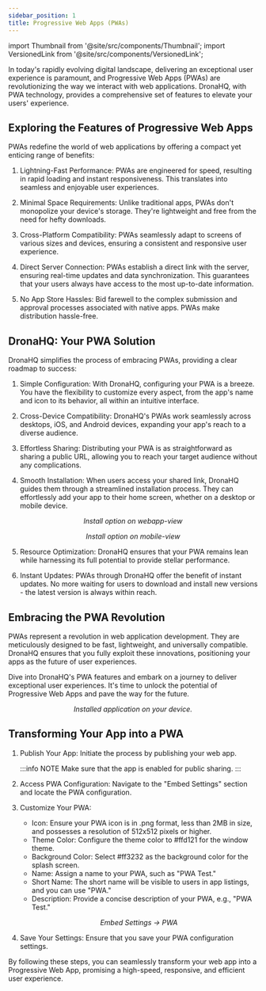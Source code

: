 ```yaml
---
sidebar_position: 1
title: Progressive Web Apps (PWAs) 
---
```


import Thumbnail from '@site/src/components/Thumbnail';
import VersionedLink from '@site/src/components/VersionedLink';


In today's rapidly evolving digital landscape, delivering an exceptional user experience is paramount, and Progressive Web Apps (PWAs) are revolutionizing the way we interact with web applications. DronaHQ, with PWA technology, provides a comprehensive set of features to elevate your users' experience.

## Exploring the Features of Progressive Web Apps

PWAs redefine the world of web applications by offering a compact yet enticing range of benefits:

1. Lightning-Fast Performance: PWAs are engineered for speed, resulting in rapid loading and instant responsiveness. This translates into seamless and enjoyable user experiences.

2. Minimal Space Requirements: Unlike traditional apps, PWAs don't monopolize your device's storage. They're lightweight and free from the need for hefty downloads.

3. Cross-Platform Compatibility: PWAs seamlessly adapt to screens of various sizes and devices, ensuring a consistent and responsive user experience.

4. Direct Server Connection: PWAs establish a direct link with the server, ensuring real-time updates and data synchronization. This guarantees that your users always have access to the most up-to-date information.

5. No App Store Hassles: Bid farewell to the complex submission and approval processes associated with native apps. PWAs make distribution hassle-free.

## DronaHQ: Your PWA Solution

DronaHQ simplifies the process of embracing PWAs, providing a clear roadmap to success:

1. Simple Configuration: With DronaHQ, configuring your PWA is a breeze. You have the flexibility to customize every aspect, from the app's name and icon to its behavior, all within an intuitive interface.

2. Cross-Device Compatibility: DronaHQ's PWAs work seamlessly across desktops, iOS, and Android devices, expanding your app's reach to a diverse audience.

3. Effortless Sharing: Distributing your PWA is as straightforward as sharing a public URL, allowing you to reach your target audience without any complications.

4. Smooth Installation: When users access your shared link, DronaHQ guides them through a streamlined installation process. They can effortlessly add your app to their home screen, whether on a desktop or mobile device.

<figure>
  <Thumbnail src="/img/building-apps-concepts/pwa-apps/install1.png" alt="Install option on webapp-view" />
  <figcaption align='center'><i>Install option on webapp-view</i></figcaption>
</figure>

<figure>
  <Thumbnail src="/img/building-apps-concepts/pwa-apps/install2.jpg" alt="Install option on mobile-view" />
  <figcaption align='center'><i>Install option on mobile-view</i></figcaption>
</figure>

5. Resource Optimization: DronaHQ ensures that your PWA remains lean while harnessing its full potential to provide stellar performance.

6. Instant Updates: PWAs through DronaHQ offer the benefit of instant updates. No more waiting for users to download and install new versions - the latest version is always within reach.

## Embracing the PWA Revolution

PWAs represent a revolution in web application development. They are meticulously designed to be fast, lightweight, and universally compatible. DronaHQ ensures that you fully exploit these innovations, positioning your apps as the future of user experiences.

Dive into DronaHQ's PWA features and embark on a journey to deliver exceptional user experiences. It's time to unlock the potential of Progressive Web Apps and pave the way for the future.

<figure>
  <Thumbnail src="/img/building-apps-concepts/pwa-apps/app.png" alt="Installed application on your device." />
  <figcaption align='center'><i>Installed application on your device.</i></figcaption>
</figure>


## Transforming Your App into a PWA

1. Publish Your App: Initiate the process by publishing your web app.

   :::info NOTE
   Make sure that the app is enabled for public sharing.
   :::

2. Access PWA Configuration: Navigate to the "Embed Settings" section and locate the PWA configuration.

3. Customize Your PWA:
   - Icon: Ensure your PWA icon is in .png format, less than 2MB in size, and possesses a resolution of 512x512 pixels or higher.
   - Theme Color: Configure the theme color to #ffd121 for the window theme.
   - Background Color: Select #ff3232 as the background color for the splash screen.
   - Name: Assign a name to your PWA, such as "PWA Test."
   - Short Name: The short name will be visible to users in app listings, and you can use "PWA."
   - Description: Provide a concise description of your PWA, e.g., "PWA Test."

   <figure>
    <Thumbnail src="/img/building-apps-concepts/pwa-apps/settings.png" alt="Embed Settings -> PWA " />
    <figcaption align='center'><i>Embed Settings -> PWA </i></figcaption>
   </figure>

4. Save Your Settings: Ensure that you save your PWA configuration settings.

By following these steps, you can seamlessly transform your web app into a Progressive Web App, promising a high-speed, responsive, and efficient user experience.
